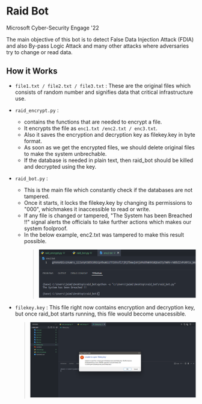 # Raid Bot
Microsoft Cyber-Security Engage '22

The main objective of this bot is to detect False Data Injection Attack (FDIA) and also
By-pass Logic Attack and many other attacks where adversaries try to change or read data.
## How it Works 

* `file1.txt / file2.txt / file3.txt` : These are the original files which consists of random number and signifies data that critical infrastructure use.

* `raid_encrypt.py` :
    * contains the functions that are needed to encrypt a file.
    * It encrypts the file as `enc1.txt /enc2.txt / enc3.txt`.
    * Also it saves the encryption and decryption key as filekey.key in byte format.
    * As soon as we get the encrypted files, we should delete original files to make the system unbrechable.
    * If the database is needed in plain text, then raid_bot should be killed and decrypted using the key.

* `raid_bot.py` :
    * This is the main file which constantly check if the databases are not tampered.
    * Once it starts, it locks the filekey.key by changing its permissions to "000", whichmakes it inaccessible to read or write.
    * If any file is changed or tampered, "The System has been Breached !!" signal alerts the officials to take further actions which makes our system foolproof.
    * In the below example, enc2.txt was tampered to make this result possible.
        > ![breached](images/Breached.png)

* `filekey.key` : This file right now contains encryption and decryption key, but once raid_bot starts running, this file would become unacessible.
    > ![not_accessible](images/not_accessible.png)
